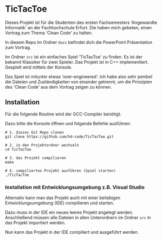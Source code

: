 # TicTacToe

Dieses Projekt ist für die Studenten des ersten Fachsemesters 'Angewandte Informatik' an der Fachhochschule Erfurt. Die haben mich gebeten, einen Vortrag zum Thema 'Clean Code' zu halten.

In diesem Repo im Ordner `docs` befindet dich die PowerPoint Präsentation zum Vortrag.

Im Ordner `src` ist ein einfaches Spiel 'TicTacToe' zu finden. Es ist der bekannt Klassiker für zwei Spieler. Das Projekt ist in C++ implementiert. Gespielt wird mittels der Konsole.

Das Spiel ist mitunter etwas 'over-engineered'. Ich habe also sehr penibel die Dateien und Zuständigkeiten von einander getrennt, um die Prinzipien des 'Clean Code' aus dem Vortrag zeigen zu können.

## Installation

Für die folgende Routine wird der GCC-Compiler benötigt.

Dazu bitte die Konsole öffnen und folgende Befehle ausführen:

```shell
# 1. dieses Git Repo clonen
git clone https://github.com/hd-code/TicTacToe.git

# 2. in den Projektordner wechseln
cd TicTacToe

# 3. das Projekt compilieren
make

# 4. compiliertes Projekt ausführen (Spiel starten)
./TicTacToe
```

### Installation mit Entwicklungsumgebung z.B. Visual Studio

Alternativ kann man das Projekt auch mit einer beliebigen Entwicklungsumgebung (IDE) compilieren und starten.

Dazu muss in der IDE ein neues leeres Projekt angelegt werden. Anschließend müssen alle Dateien in allen Unterordnern im Ordner `src` in das Projekt importiert werden.

Nun kann das Projekt in der IDE compiliert und ausgeführt werden.